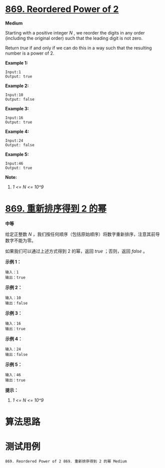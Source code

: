 # [869. Reordered Power of 2][enTitle]

**Medium**

Starting with a positive integer  *N* , we reorder the digits in any order (including the original order) such that the leading digit is not zero.

Return  *true*  if and only if we can do this in a way such that the resulting number is a power of 2.






**Example 1:** 

```
Input:1
Output: true
```


**Example 2:** 

```
Input:10
Output: false
```


**Example 3:** 

```
Input:16
Output: true
```


**Example 4:** 

```
Input:24
Output: false
```


**Example 5:** 

```
Input:46
Output: true
```



**Note:** 

1.  *1 <= N <= 10^9* 












# [869. 重新排序得到 2 的幂][cnTitle]

**中等**

给定正整数  *N*  ，我们按任何顺序（包括原始顺序）将数字重新排序，注意其前导数字不能为零。

如果我们可以通过上述方式得到 2 的幂，返回  *true* ；否则，返回  *false* 。





**示例 1：** 

```
输入：1
输出：true

```

**示例 2：** 

```
输入：10
输出：false

```

**示例 3：** 

```
输入：16
输出：true

```

**示例 4：** 

```
输入：24
输出：false

```

**示例 5：** 

```
输入：46
输出：true

```



**提示：** 

1.  *1 <= N <= 10^9* 




# 算法思路

# 测试用例
```
869. Reordered Power of 2 869. 重新排序得到 2 的幂 Medium
```

[enTitle]: https://leetcode.com/problems/reordered-power-of-2/
[cnTitle]: https://leetcode-cn.com/problems/reordered-power-of-2/
